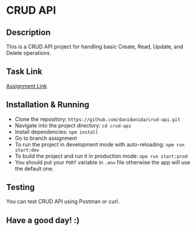 # CRUD API

## Description
This is a CRUD API project for handling basic Create, Read, Update, and Delete operations.

## Task Link
[Assignment Link](https://github.com/AlreadyBored/nodejs-assignments/blob/main/assignments/crud-api/assignment.md)

## Installation & Running 

- Clone the repository: `https://github.com/danidanida/crud-api.git`
- Navigate into the project directory: `cd crud-api`
- Install dependencies: `npm install`
- Go to branch assignment
- To run the project in development mode with auto-reloading: `npm run start:dev`
- To build the project and run it in production mode: `npm run start:prod`
- You should put your `PORT` variable in `.env` file otherwise the app will use the default one.

## Testing
You can test CRUD API using Postman or curl.

## Have a good day! :)
